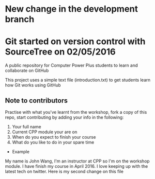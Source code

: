 # New change in the development branch

# Git started on version control with SourceTree on 02/05/2016

A public repository for Computer Power Plus students to learn and collaborate on GitHub

This project uses a simple text file (introduction.txt) to get students learn how Git works using GitHub

## Note to contributors

Practise with what you've learnt from the workshop, fork a copy of this repo, start contributing by adding your info in the following:

1. Your full name
2. Current CPP module your are on
3. When do you expect to finish your course
4. What do you like to do in your spare time

* Example

My name is John Wang, I'm an instructor at CPP so I'm on the workshop module. I have finish my course in April 2016. I love keeping up with the latest tech on twitter.
Here is my second change on this file